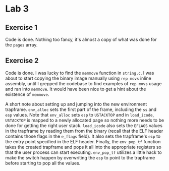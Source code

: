 # Lab 3

## Exercise 1

Code is done. Nothing too fancy, it's almost a copy of what was done for the `pages` array.

## Exercise 2

Code is done. I was lucky to find the `memmove` function in `string.c`. I was about to start copying the binary image manually using `rep movs` inline assembly, until I grepped the codebase to find examples of `rep movs` usage and ran into `memmove`. It would have been nice to get a hint about the existence of `memmove`.

A short note about setting up and jumping into the new environment trapframe. `env_alloc` sets the first part of the frame, including the `ss` and `esp` values. Note that `env_alloc` sets `esp` to `USTACKTOP` and in `load_icode`, `USTACKTOP` is mapped to a newly allocated page so nothing more needs to be done for getting the right user stack. `load_icode` also sets the `EFLAGS` values in the trapframe by reading them from the binary (recall that the ELF header contains those flags in the `e_flags` field). It also sets the trapframe's `eip` to the entry point specified in the ELF header. Finally, the `env_pop_tf` function takes the created trapframe and pops it all into the appropriate registers so that the user process can start executing. `env_pop_tf` utilizes a little hack to make the switch happen by overwriting the `esp` to point to the trapframe before starting to pop all the values.
